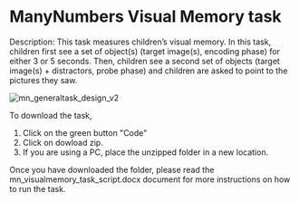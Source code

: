 # ManyNumbers Visual Memory task
Description: This task measures children’s visual memory. In this task, children first see a set of object(s) (target image(s), encoding phase) for either 3 or 5 seconds. Then, children see a second set of objects (target image(s) + distractors, probe phase) and children are asked to point to the pictures they saw.

![mn_generaltask_design_v2](https://github.com/RAbreuM/manynumbers_visualmemorytask/assets/97646969/62ebb8a6-3386-494a-a165-9e4a20f3cd22)

To download the task, 
1. Click on the green button "Code"
2. Click on dowload zip.
3. If you are using a PC, place the unzipped folder in a new location.

Once you have downloaded the folder, please read the mn_visualmemory_task_script.docx document for more instructions on how to run the task.

